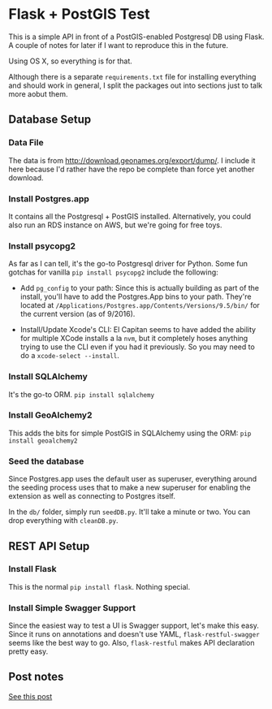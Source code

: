 # Flask + PostGIS Test

This is a simple API in front of a PostGIS-enabled Postgresql DB using Flask.  A couple of notes
for later if I want to reproduce this in the future.

Using OS X, so everything is for that.

Although there is a separate `requirements.txt` file for installing everything and should work
in general, I split the packages out into sections just to talk more aobut them.

## Database Setup

### Data File

The data is from http://download.geonames.org/export/dump/.  I include it here because I'd rather
have the repo be complete than force yet another download.

### Install Postgres.app

It contains all the Postgresql + PostGIS installed.  Alternatively, you could also run an RDS
instance on AWS, but we're going for free toys.

### Install psycopg2

As far as I can tell, it's the go-to Postgresql driver for Python. Some
fun gotchas for vanilla `pip install psycopg2` include the following:

  * Add `pg_config` to your path: Since this is actually building as part of the install, you'll
   have to add the Postgres.App bins to your path.  They're located at
   `/Applications/Postgres.app/Contents/Versions/9.5/bin/` for the current version (as of 9/2016).

  * Install/Update Xcode's CLI: El Capitan seems to have added the ability for multiple XCode
   installs a la `nvm`, but it completely hoses anything trying to use the CLI even if you had it
   previously.  So you may need to do a `xcode-select --install`.

### Install SQLAlchemy

It's the go-to ORM.  `pip install sqlalchemy`

### Install GeoAlchemy2

This adds the bits for simple PostGIS in SQLAlchemy using the ORM: `pip install geoalchemy2`

### Seed the database

Since Postgres.app uses the default user as superuser, everything around the seeding process uses
that to make a new superuser for enabling the extension as well as connecting to Postgres itself.

In the `db/` folder, simply run `seedDB.py`.  It'll take a minute or two.  You can drop everything
with `cleanDB.py`.

## REST API Setup

### Install Flask

This is the normal `pip install flask`.  Nothing special.

### Install Simple Swagger Support

Since the easiest way to test a UI is Swagger support, let's make this easy.  Since it runs on
annotations and doesn't use YAML, `flask-restful-swagger` seems like the best way to go.  Also,
`flask-restful` makes API declaration pretty easy.


## Post notes

[See this post](http://gitblog.pandelyon.com/technical/flask/postgresql/2016/10/06/geodb.html)
